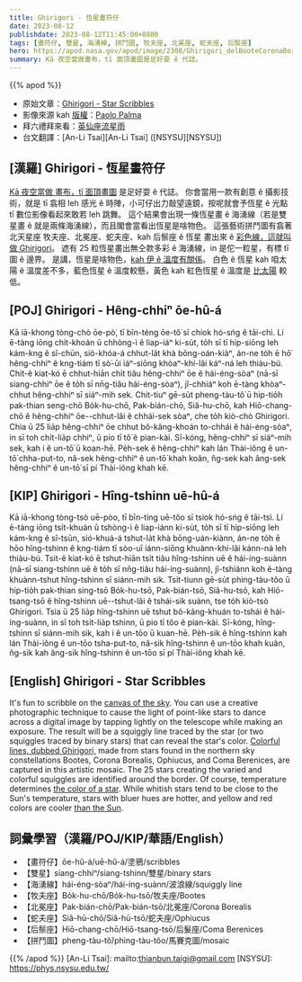 ```yaml
---
title: Ghirigori - 恆星畫符仔
date: 2023-08-12
publishdate: 2023-08-12T11:45:00+0800
tags: [畫符仔, 雙星, 海湧線, 拼鬥圖, 牧夫座, 北冕座, 蛇夫座, 后鬃座]
hero: https://apod.nasa.gov/apod/image/2308/Ghirigori_delBooteCoronaBorealeOfiucoeChiomadiBerenice1024.jpg
summary: Kā 夜空當做畫布，tī 面頂畫圖是足好耍 ê 代誌。
---
```


{{% apod %}}

- 原始文章：[Ghirigori - Star Scribbles](https://apod.nasa.gov/apod/ap230812.html)
- 影像來源 kah [版權][copyright]：[Paolo Palma](http://www.unsaltonelcielo.it/)
- 拜六禮拜來看：[英仙座流星雨](https://blogs.nasa.gov/Watch_the_Skies/2023/08/07/best-meteor-shower-of-the-year-peaks-this-weekend/)
- 台文翻譯：[An-Li Tsai][An-Li Tsai] ([NSYSU][NSYSU])

## [漢羅] Ghirigori - 恆星畫符仔
[Kā 夜空當做 畫布，tī 面頂畫圖][canvas of the sky] 是足好耍 ê 代誌。
你會當用一款有創意 ê 攝影技術，就是 tī 翕相 leh 感光 ê 時陣，小可仔出力敲望遠鏡，按呢就會予恆星 ê 光點 tī 數位影像看起來敢若 leh 跳舞。
這个結果會出現一條恆星畫 ê 海湧線（若是雙星畫 ê 就是兩條海湧線），而且閣會當看出恆星是啥物色。
這張藝術拼鬥圖有翕著 北天星座 牧夫座、北冕座、蛇夫座、kah 后鬃座 ê 恆星 畫出來 ê [彩色線，這就叫做 Ghirigori][Colorful lines, dubbed Ghirigori,]。
遮有 25 粒恆星畫出無仝款多彩 ê 海湧線，in 是佗一粒星，有標 tī 圖 ê 邊界。
是講，恆星是啥物色，[kah 伊 ê 溫度有關係][the color of a star]。
白色 ê 恆星 kah 咱太陽 ê 溫度差不多，藍色恆星 ê 溫度較懸，黃色 kah 紅色恆星 ê 溫度是 [比太陽][than the Sun] 較低。

## [POJ] Ghirigori - Hêng-chhiⁿ ōe-hû-á
Kā iā-khong tòng-chò ōe-pò͘, tī bīn-téng ōe-tô͘ sī chiok hó-sńg ê tāi-chì.
Lí ē-tàng iōng chi̍t-khoán ū chhòng-ì ê liap-iáⁿ ki-su̍t, to̍h sī tī hip-siōng leh kám-kng ê sî-chūn, sió-khóa-á chhut-la̍t khà bōng-oán-kiàⁿ, án-ne to̍h ē hō͘ hêng-chhiⁿ ê kng-tiám tī sò͘-ūi iáⁿ-siōng khòaⁿ-khí-lâi káⁿ-ná leh thiàu-bú.
Chit-ê kiat-kó ē chhut-hiān chi̍t tiâu hêng-chhiⁿ ōe ê hái-éng-sòaⁿ (nā-sī siang-chhiⁿ ōe ê to̍h sī nn̄g-tiâu hái-éng-sòaⁿ), jî-chhiáⁿ koh ē-tàng khòaⁿ-chhut hêng-chhiⁿ sī siáⁿ-mih sek.
Chit-tiuⁿ gē-su̍t pheng-tàu-tô͘ ū hip-tio̍h pak-thian seng-chō Bo̍k-hu-chō, Pak-bián-chō, Siâ-hu-chō, kah Hiō-chang-chō ê hêng-chhiⁿ ōe--chhut-lâi ê chhái-sek sòaⁿ, che to̍h kiò-chò Ghirigori.
Chia ū 25 lia̍p hêng-chhiⁿ ōe chhut bô-kâng-khoán to-chhái ê hái-éng-sòaⁿ, in sī toh chi̍t-lia̍p chhiⁿ, ū pio tī tô͘ ê pian-kài.
Sī-kóng, hêng-chhiⁿ sī siáⁿ-mih sek, kah i ê un-tō͘ ū koan-hē.
Pe̍h-sek ê hêng-chhiⁿ kah lán Thài-iông ê un-tō͘ chha-put-to, nâ-sek hêng-chhiⁿ ê un-tō͘ khah koân, n̂g-sek kah âng-sek hêng-chhiⁿ ê un-tō͘ sī pí Thài-iông khah kē.

## [KIP] Ghirigori - Hîng-tshinn uē-hû-á
Kā iā-khong tòng-tsò uē-pòo, tī bīn-tíng uē-tôo sī tsiok hó-sńg ê tāi-tsì.
Lí ē-tàng iōng tsi̍t-khuán ū tshòng-ì ê liap-iánn ki-su̍t, to̍h sī tī hip-siōng leh kám-kng ê sî-tsūn, sió-khuá-á tshut-la̍t khà bōng-uán-kiànn, án-ne to̍h ē hōo hîng-tshinn ê kng-tiám tī sòo-uī iánn-siōng khuànn-khí-lâi kánn-ná leh thiàu-bú.
Tsit-ê kiat-kó ē tshut-hiān tsi̍t tiâu hîng-tshinn uē ê hái-íng-suànn (nā-sī siang-tshinn uē ê to̍h sī nn̄g-tiâu hái-íng-suànn), jî-tshiánn koh ē-tàng khuànn-tshut hîng-tshinn sī siánn-mih sik.
Tsit-tiunn gē-su̍t phing-tàu-tôo ū hip-tio̍h pak-thian sing-tsō Bo̍k-hu-tsō, Pak-bián-tsō, Siâ-hu-tsō, kah Hiō-tsang-tsō ê hîng-tshinn uē--tshut-lâi ê tshái-sik suànn, tse to̍h kiò-tsò Ghirigori.
Tsia ū 25 lia̍p hîng-tshinn uē tshut bô-kâng-khuán to-tshái ê hái-íng-suànn, in sī toh tsi̍t-lia̍p tshinn, ū pio tī tôo ê pian-kài.
Sī-kóng, hîng-tshinn sī siánn-mih sik, kah i ê un-tōo ū kuan-hē.
Pe̍h-sik ê hîng-tshinn kah lán Thài-iông ê un-tōo tsha-put-to, nâ-sik hîng-tshinn ê un-tōo khah kuân, n̂g-sik kah âng-sik hîng-tshinn ê un-tōo sī pí Thài-iông khah kē.

## [English] Ghirigori - Star Scribbles
It's fun to scribble on the [canvas of the sky][canvas of the sky].
You can use a creative photographic technique to cause the light of point-like stars to dance across a digital image by tapping lightly on the telescope while making an exposure.
The result will be a squiggly line traced by the star (or two squiggles traced by binary stars) that can reveal the star's color.
[Colorful lines, dubbed Ghirigori,][Colorful lines, dubbed Ghirigori,] made from stars found in the northern sky constellations Bootes, Corona Borealis, Ophiucus, and Coma Berenices, are captured in this artistic mosaic.
The 25 stars creating the varied and colorful squiggles are identified around the border.
Of course, temperature determines [the color of a star][the color of a star].
While whitish stars tend to be close to the Sun's temperature, stars with bluer hues are hotter, and yellow and red colors are cooler [than the Sun][than the Sun].

## 詞彙學習（漢羅/POJ/KIP/華語/English）
- 【畫符仔】ōe-hû-á/uē-hû-á/塗鴉/scribbles
- 【雙星】siang-chhiⁿ/siang-tshinn/雙星/binary stars
- 【海湧線】hái-éng-sòaⁿ/hái-íng-suànn/波浪線/squiggly line
- 【牧夫座】Bo̍k-hu-chō/Bo̍k-hu-tsō/牧夫座/Bootes
- 【北冕座】Pak-bián-chō/Pak-bián-tsō/北冕座/Corona Borealis
- 【蛇夫座】Siâ-hū-chō/Siâ-hū-tsō/蛇夫座/Ophiucus
- 【后鬃座】Hiō-chang-chō/Hiō-tsang-tsō/后髮座/Coma Berenices
- 【拼鬥圖】pheng-tàu-tô͘/phing-tàu-tôo/馬賽克圖/mosaic

{{% /apod %}}
[An-Li Tsai]: mailto:thianbun.taigi@gmail.com
[NSYSU]: https://phys.nsysu.edu.tw/

[copyright]: https://apod.nasa.gov/apod/fap/lib/about_apod.html#srapply
[License]: https://creativecommons.org/licenses/by/2.0/

[canvas of the sky]:https://apod.nasa.gov/apod/ap230604.html
[Colorful lines, dubbed Ghirigori,]:http://www.unsaltonelcielo.it/i-ghirigori-delle-stelle-piu-luminose-del-cielo/
[the color of a star]:https://apod.nasa.gov/apod/ap151224.html
[than the Sun]:https://apod.nasa.gov/apod/ap190613.html
